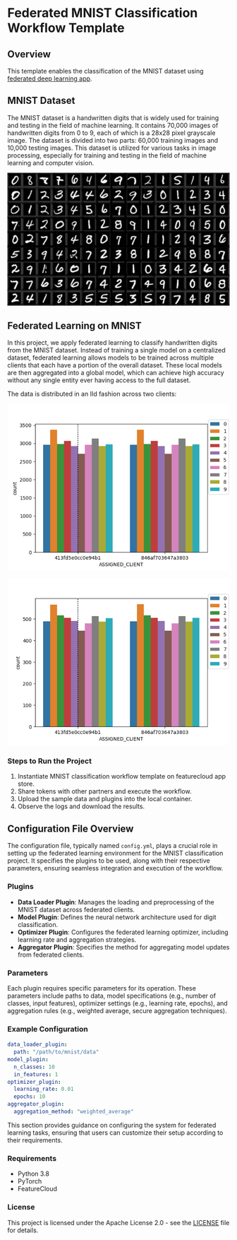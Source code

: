 
# Federated MNIST Classification Workflow Template

## Overview

This template enables the classification of the MNIST dataset using 
[federated deep learning app](https://github.com/FeatureCloud/fc-deep-learning).

## MNIST Dataset

The MNIST dataset is a handwritten digits that is widely used for training and testing in the field of machine learning. It contains 70,000 images of handwritten digits from 0 to 9, each of which is a 28x28 pixel grayscale image. The dataset is divided into two parts: 60,000 training images and 10,000 testing images. This dataset is utilized for various tasks in image processing, especially for training and testing in the field of machine learning and computer vision.

![MNIST Sample](https://github.com/FeatureCloud/fc-mnist-workflow-template/blob/master/images/mnist.webp?raw=true)

## Federated Learning on MNIST

In this project, we apply federated learning to classify handwritten digits from the MNIST dataset. Instead of training a single model on a centralized dataset, federated learning allows models to be trained across multiple clients that each have a portion of the overall dataset. These local models are then aggregated into a global model, which can achieve high accuracy without any single entity ever having access to the full dataset.

The data is distributed in an IId fashion across two clients:

![Train set](https://github.com/FeatureCloud/fc-mnist-workflow-template/blob/master/images/mnist_train-hist.png?raw=true)

![Test set](https://github.com/FeatureCloud/fc-mnist-workflow-template/blob/master/images/mnist_test-hist.png?raw=true)

### Steps to Run the Project

1. Instantiate MNIST classification workflow template on featurecloud app store.
2. Share tokens with other partners and execute the workflow. 
3. Upload the sample data and plugins into the local container.
4. Observe the logs and download the results.

## Configuration File Overview

The configuration file, typically named `config.yml`, plays a crucial role in setting up the federated learning environment for the MNIST classification project. It specifies the plugins to be used, along with their respective parameters, ensuring seamless integration and execution of the workflow.

### Plugins

- **Data Loader Plugin**: Manages the loading and preprocessing of the MNIST dataset across federated clients.
- **Model Plugin**: Defines the neural network architecture used for digit classification.
- **Optimizer Plugin**: Configures the federated learning optimizer, including learning rate and aggregation strategies.
- **Aggregator Plugin**: Specifies the method for aggregating model updates from federated clients.

### Parameters

Each plugin requires specific parameters for its operation. These parameters include paths to data, model specifications (e.g., number of classes, input features), optimizer settings (e.g., learning rate, epochs), and aggregation rules (e.g., weighted average, secure aggregation techniques).

### Example Configuration

```yaml
data_loader_plugin:
  path: "/path/to/mnist/data"
model_plugin:
  n_classes: 10
  in_features: 1
optimizer_plugin:
  learning_rate: 0.01
  epochs: 10
aggregator_plugin:
  aggregation_method: "weighted_average"
```

This section provides guidance on configuring the system for federated learning tasks, ensuring that users can customize their setup according to their requirements.



### Requirements

- Python 3.8
- PyTorch
- FeatureCloud

### License

This project is licensed under the Apache License 2.0 - see the [LICENSE](LICENSE) file for details.